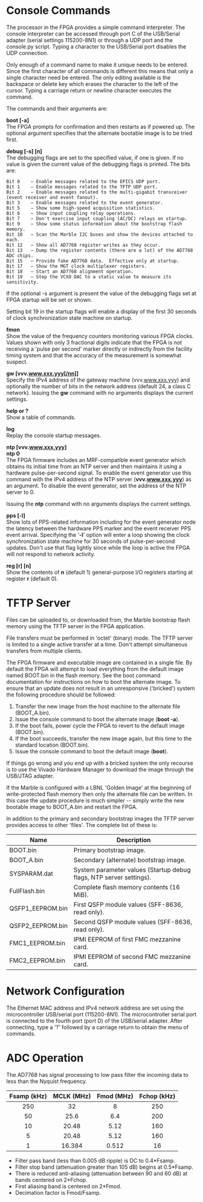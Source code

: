 # Console Commands

The processor in the FPGA provides a simple command interpreter.  The console interpreter can be accessed through port C of the USB/Serial adapter (serial settings 115200-8N1) or through a UDP port and the console.py script.  Typing a character to the USB/Serial port disables the UDP connection.

Only enough of a command name to make it unique needs to be entered.  Since the first character of all commands is different this means that only a single character need be entered.  The only editing available is the backspace or delete key which erases the character to the left of the cursor.  Typing a carriage return or newline character executes the command.

The commands and their arguments are:

**boot [-a]**  
The FPGA prompts for confirmation and then restarts as if powered up.  The optional argument specifies that the alternate bootable image is to be tried first.

**debug [-s] [n]**  
    The debugging flags are set to the specified value, if one is given.  If no value is given the current value of the debugging flags is printed.  The bits are:

    Bit 0    — Enable messages related to the EPICS UDP port.
    Bit 1    — Enable messages related to the TFTP UDP port.
    Bit 2    — Enable messages related to the multi-gigabit transceiver (event receiver and event fanout).
    Bit 3    — Enable messages related to the event generator.
    Bit 5    — Show some high-speed acquisition statistics.
    Bit 6    — Show input coupling relay operations.
    Bit 7    — Don't exercise input coupling (AC/DC) relays on startup.
    Bit 9    — Show some status information about the bootstrap flash memory.
    Bit 10   — Scan the Marble I2C buses and show the devices attached to each.
    Bit 12   – Show all AD7768 register writes as they occur.
    Bit 13   — Dump the register contents (there are a lot) of the AD7768 ADC chips.
    Bit 15   — Provide fake AD7768 data.  Effective only at startup.
    Bit 17   — Show the MGT clock multiplexer registers.
    Bit 18   — Start an AD7768 alignment operation.
    Bit 19   – Step the VCXO DAC to a static value to measure its sensitivity.

If the optional -s argument is present the value of the debugging flags set at FPGA startup will be set or shown. 

Setting bit 19 in the startup flags will enable a display of the first 30 seconds of clock synchronization state machine on startup.

**fmon**  
Show the value of the frequency counters monitoring various FPGA clocks.  Values shown with only 3 fractional digits indicate that the FPGA is not receiving a 'pulse per second' marker directly or indirectly from the facility timing system and that the accuracy of the measurement is somewhat suspect. 

**gw [vvv.www.xxx.yyy[/nn]]**  
    Specify the IPv4 address of the gateway machine (vvv.www.xxx.yyy) and optionally the number of bits in the network address (default 24, a class C network).
    Issuing the **gw** command with no arguments displays the current settings.

**help or ?**  
    Show a table of commands.

**log**  
    Replay the console startup messages.

**ntp [vvv.www.xxx.yyy]**  
**ntp 0**  
The FPGA firmware includes an MRF-compatible event generator which obtains its initial time from an NTP server and then maintains it using a hardware pulse-per-second signal. To enable the event generator use this command with the IPv4 address of the NTP server (**vvv.www.xxx.yyy**) as an argument.  To disable the event generator, set the address of the NTP server to 0.

Issuing the **ntp** command with no arguments displays the current settings. 

**pps [-l]**  
Show lots of PPS-related information including for the event generator node the latency between the hardware PPS marker and the event receiver PPS event arrival.   Specifying the '**-l**' option will enter a loop showing the clock synchronization state machine for 30 seconds of pulse-per-second updates.  Don't use that flag lightly since while the loop is active the FPGA will not respond to network activity.

**reg [r] [n]**  
Show the contents of **n** (default 1) general-purpose I/O registers starting at register **r** (default 0).


# TFTP Server

Files can be uploaded to, or downloaded from, the Marble bootstrap flash memory using the TFTP server in the FPGA application.

File transfers must be performed in 'octet' (binary) mode.  The TFTP server is limited to a single active transfer at a time.  Don't attempt simultaneous transfers from multiple clients.

The FPGA firmware and executable image are contained in a single file.  By default the FPGA will attempt to load everything from the default image named BOOT.bin in the flash memory.   See the boot command documentation for instructions on how to boot the alternate image.  To ensure that an update does not result in an unresponsive ('bricked') system the following procedure should be followed:

1. Transfer the new image from the host machine to the alternate file (BOOT_A.bin).
1. Issue the console command to boot the alternate image (**boot -a**).    
1. If the boot fails, power cycle the FPGA to revert to the default image (BOOT.bin).
1. If the boot succeeds, transfer the new image again, but this time to the standard location (BOOT.bin).
1. Issue the console command to boot the default image (**boot**).

If things go wrong and you end up with a bricked system the only recourse is to use the Vivado Hardware Manager to download the image through the USB/JTAG adapter.

If the Marble is configured with a LBNL 'Golden Image' at the beginning of write-protected flash memory then only the alternate file can be written.  In this case the update procedure is much simpler -- simply write the new bootable image to BOOT_A.bin and restart the FPGA.

In addition to the primary and secondary bootstrap images the TFTP server provides access to other 'files'.  The complete list of these is:

| Name 	|   Description   |
|---|---|
| BOOT.bin  |	Primary bootstrap image. |
| BOOT_A.bin 	| Secondary (alternate) bootstrap image.
| SYSPARAM.dat |	System parameter values (Startup debug flags, NTP server settings). |
| FullFlash.bin| 	Complete flash memory contents (16 MiB). |
| QSFP1_EEPROM.bin |	First QSFP module values (SFF-8636, read only). |
| QSFP2_EEPROM.bin| 	Second QSFP module values (SFF-8636, read only). |
| FMC1_EEPROM.bin |	IPMI EEPROM of first FMC mezzanine card. |
| FMC2_EEPROM.bin |	IPMI EEPROM of second FMC mezzanine card. |


# Network Configuration

The Ethernet MAC address and IPv4 network address are set using the microcontroller USB/serial port (115200-8N1).  The microcontroller serial port is connected to the fourth port (port D) of the USB/serial adapter.  After connecting, type a '?' followed by a carriage return to obtain the menu of commands.

# ADC Operation
The AD7768 has signal processing to low pass filter the incoming data to less than the Nyquist frequency.

| Fsamp (kHz) | MCLK (MHz) | Fmod (MHz) | Fchop (kHz) |
|:----:|:----:|:----:|:----:|
| 250 | 32 | 8 | 250 |
| 50 | 25.6 | 6.4 | 200 |
| 10 | 20.48 | 5.12 | 160 |
| 5 | 20.48 | 5.12 | 160 |
| 1 | 16.384 | 0.512 | 16 |

* Filter pass band (less than 0.005 dB ripple) is DC to 0.4*Fsamp.
* Filter stop band (attenuation greater than 105 dB) begins at 0.5*Fsamp.
* There is reduced anti-aliasing (attenuation between 90 and 60 dB) at bands centered on 2*Fchop.
* First aliasing band is centered on 2*Fmod.
* Decimation factor is Fmod/Fsamp.





